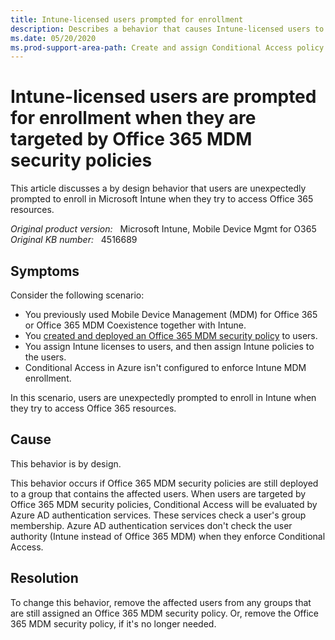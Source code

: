```yaml
---
title: Intune-licensed users prompted for enrollment
description: Describes a behavior that causes Intune-licensed users to be prompted for enrollment when they are targeted by Office 365 MDM security policies.
ms.date: 05/20/2020
ms.prod-support-area-path: Create and assign Conditional Access policy
---
```

# Intune-licensed users are prompted for enrollment when they are targeted by Office 365 MDM security policies

This article discusses a by design behavior that users are unexpectedly prompted to enroll in Microsoft Intune when they try to access Office 365 resources.

_Original product version:_ &nbsp; Microsoft Intune, Mobile Device Mgmt for O365  
_Original KB number:_ &nbsp; 4516689

## Symptoms

Consider the following scenario:

- You previously used Mobile Device Management (MDM) for Office 365 or Office 365 MDM Coexistence together with Intune.
- You [created and deployed an Office 365 MDM security policy](https://support.office.com/article/Create-and-deploy-device-security-policies-d310f556-8bfb-497b-9bd7-fe3c36ea2fd6) to users.
- You assign Intune licenses to users, and then assign Intune policies to the users.
- Conditional Access in Azure isn't configured to enforce Intune MDM enrollment.

In this scenario, users are unexpectedly prompted to enroll in Intune when they try to access Office 365 resources.

## Cause

This behavior is by design.

This behavior occurs if Office 365 MDM security policies are still deployed to a group that contains the affected users. When users are targeted by Office 365 MDM security policies, Conditional Access will be evaluated by Azure AD authentication services. These services check a user's group membership. Azure AD authentication services don't check the user authority (Intune instead of Office 365 MDM) when they enforce Conditional Access.

## Resolution

To change this behavior, remove the affected users from any groups that are still assigned an Office 365 MDM security policy. Or, remove the Office 365 MDM security policy, if it's no longer needed.
